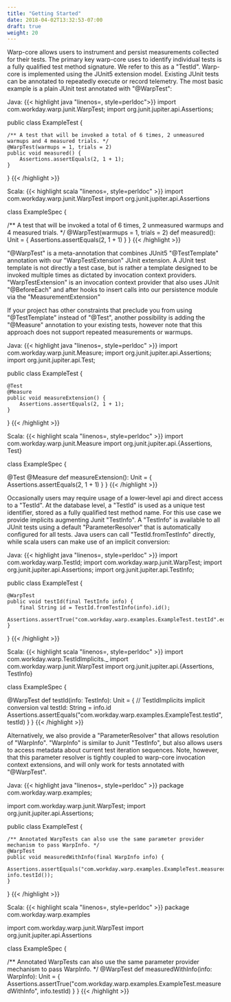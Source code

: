 ```yaml
---
title: "Getting Started"
date: 2018-04-02T13:32:53-07:00
draft: true
weight: 20
---
```


Warp-core allows users to instrument and persist measurements collected for their tests. The primary key warp-core uses
to identify individual tests is a fully qualified test method signature. We refer to this as a "TestId".
Warp-core is implemented using the JUnit5 extension model. Existing JUnit tests can be annotated to repeatedly execute or record telemetry.
The most basic example is a plain JUnit test annotated with "@WarpTest":

Java:
{{< highlight java "linenos=, style=perldoc">}}
import com.workday.warp.junit.WarpTest;
import org.junit.jupiter.api.Assertions;

public class ExampleTest {

    /** A test that will be invoked a total of 6 times, 2 unmeasured warmups and 4 measured trials. */
    @WarpTest(warmups = 1, trials = 2)
    public void measured() {
        Assertions.assertEquals(2, 1 + 1);
    }
}
{{< /highlight >}}

Scala:
{{< highlight scala "linenos=, style=perldoc" >}}
import com.workday.warp.junit.WarpTest
import org.junit.jupiter.api.Assertions

class ExampleSpec {

  /** A test that will be invoked a total of 6 times, 2 unmeasured warmups and 4 measured trials. */
  @WarpTest(warmups = 1, trials = 2)
  def measured(): Unit = {
    Assertions.assertEquals(2, 1 + 1)
  }
}
{{< /highlight >}}

"@WarpTest" is a meta-annotation that combines JUnit5 "@TestTemplate" annotation with our "WarpTestExtension" JUnit extension.
A JUnit test template is not directly a test case, but is rather a template designed to be invoked multiple times as dictated by
invocation context providers.
"WarpTestExtension" is an invocation context provider that also uses JUnit "@BeforeEach" and after hooks to insert calls into our persistence module via the "MeasurementExtension"

If your project has other constraints that preclude you from using "@TestTemplate" instead of "@Test", another possibility is
adding the "@Measure" annotation to your existing tests, however note that this approach does not support repeated measurements or warmups. 

Java:
{{< highlight java "linenos=, style=perldoc" >}}
import com.workday.warp.junit.Measure;
import org.junit.jupiter.api.Assertions;
import org.junit.jupiter.api.Test;

public class ExampleTest {

    @Test
    @Measure
    public void measureExtension() {
        Assertions.assertEquals(2, 1 + 1);
    }
}
{{< /highlight >}}

Scala:
{{< highlight scala "linenos=, style=perldoc" >}}
import com.workday.warp.junit.Measure
import org.junit.jupiter.api.{Assertions, Test}

class ExampleSpec {

  @Test
  @Measure
  def measureExtension(): Unit = {
    Assertions.assertEquals(2, 1 + 1)
  }
}
{{< /highlight >}}


Occasionally users may require usage of a lower-level api and direct access to a "TestId". At the database level, a "TestId" is 
used as a unique test identifier, stored as a fully qualified test method name. For this use case we provide implicits
augmenting Junit "TestInfo". A "TestInfo" is available to all JUnit tests using a default "ParameterResolver" that is automatically configured
for all tests. Java users can call "TestId.fromTestInfo" directly, while scala users can make use of an implicit conversion:

Java:
{{< highlight java "linenos=, style=perldoc" >}}
import com.workday.warp.TestId;
import com.workday.warp.junit.WarpTest;
import org.junit.jupiter.api.Assertions;
import org.junit.jupiter.api.TestInfo;

public class ExampleTest {

    @WarpTest
    public void testId(final TestInfo info) {
        final String id = TestId.fromTestInfo(info).id();
        Assertions.assertTrue("com.workday.warp.examples.ExampleTest.testId".equals(id));
    }
}
{{< /highlight >}}

Scala:
{{< highlight scala "linenos=, style=perldoc" >}}
import com.workday.warp.TestIdImplicits._
import com.workday.warp.junit.WarpTest
import org.junit.jupiter.api.{Assertions, TestInfo}

class ExampleSpec {

  @WarpTest
  def testId(info: TestInfo): Unit = {
    // TestIdImplicits implicit conversion
    val testId: String = info.id
    Assertions.assertEquals("com.workday.warp.examples.ExampleTest.testId", testId)
  }
}
{{< /highlight >}}

Alternatively, we also provide a "ParameterResolver" that allows resolution of "WarpInfo". "WarpInfo" is similar to Junit "TestInfo", but
also allows users to access metadata about current test iteration sequences. Note, however, that this parameter resolver is tightly coupled
to warp-core invocation context extensions, and will only work for tests annotated with "@WarpTest".

Java:
{{< highlight java "linenos=, style=perldoc" >}}
package com.workday.warp.examples;

import com.workday.warp.junit.WarpTest;
import org.junit.jupiter.api.Assertions;

public class ExampleTest {

    /** Annotated WarpTests can also use the same parameter provider mechanism to pass WarpInfo. */
    @WarpTest
    public void measuredWithInfo(final WarpInfo info) {
        Assertions.assertEquals("com.workday.warp.examples.ExampleTest.measuredWithInfo", info.testId());
    }
}
{{< /highlight >}}


Scala:
{{< highlight scala "linenos=, style=perldoc" >}}
package com.workday.warp.examples 

import com.workday.warp.junit.WarpTest
import org.junit.jupiter.api.Assertions

class ExampleSpec {

  /** Annotated WarpTests can also use the same parameter provider mechanism to pass WarpInfo. */
  @WarpTest
  def measuredWithInfo(info: WarpInfo): Unit = {
    Assertions.assertTrue("com.workday.warp.examples.ExampleTest.measuredWithInfo", info.testId)
  }
}
{{< /highlight >}}